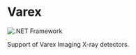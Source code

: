 # Varex

![.NET Framework](https://github.com/iberisoft/Varex/workflows/.NET%20Framework/badge.svg)

Support of Varex Imaging X-ray detectors.
